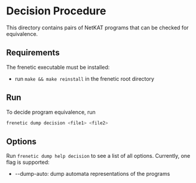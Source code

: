 # Decision Procedure
This directory contains pairs of NetKAT programs that can be checked for equivalence.

## Requirements
The frenetic executable must be installed:
  * run `make && make reinstall` in the frenetic root directory

## Run
To decide program equivalence, run
```bash
frenetic dump decision <file1> <file2>
```

## Options
Run `frenetic dump help decision` to see a list of all options. Currently, one flag is supported:
  * --dump-auto: dump automata representations of the programs

